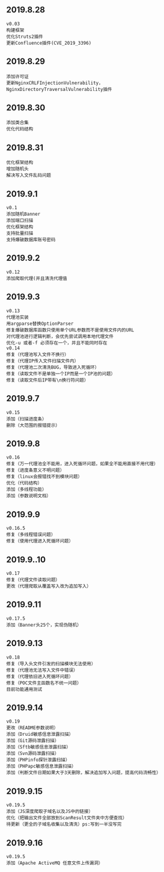 2019.8.28
-
    v0.03
	构建框架
    优化Struts2插件
    更新Confluence插件(CVE_2019_3396)
2019.8.29
-
	添加许可证
	更新NginxCRLFInjectionVulnerability，NginxDirectoryTraversalVulnerability插件
2019.8.30
-
    添加类合集
    优化代码结构
2019.8.31
-
	优化框架结构
	增加随机头
	解决写入文件乱码问题
2019.9.1
-
    v0.1
    添加随机Banner
    添加端口扫描
    优化框架结构
    支持批量扫描
    支持爆破数据库账号密码
2019.9.2
-   
    v0.12
    添加爬取代理(并且清洗代理值
    
2019.9.3
-
    v0.13
    代理池实装
    用argparse替换OptionParser
    修复爆破数据库函数只使用单个URL参数而不是使用文件内的URL
    对代理池进行逻辑判断，会优先尝试调用本地代理文件
    优化-u 或者-f 必须存在一个，并且不能同时存在
    v0.14
    修复（代理池写入文件不换行）
    修复（代理IP传入文件扫描文件内）
    修复（代理池二次清洗BUG，导致进入死循环）
    修复（读取文件不是单独一个IP而是一个IP池的问题）
    修复（读取文件后IP带有\n换行符问题）
2019.9.7
-
    v0.15
    添加（扫描进度条）
    删除（大范围的报错提示）
2019.9.8
-
    v0.16
    修复（万一代理池全不能用，进入死循环问题，如果全不能用直接不用代理）
    修复（进度条意义不明问题）
    修复（linux会报错找不到模块问题）
    优化（代码结构）
    添加（多线程功能）
    添加（参数说明文档）
2019.9.9
-
    v0.16.5
    修复（多线程错误问题）
    修复（使用代理进入死循环问题）
2019.9..10
-
	v0.17
    修复（代理文件读取问题）
    更改（代理爬取从覆盖写入改为追加写入）
2019.9.11
-
    v0.17.5
    添加（Banner头25个，实现伪随机）
2019.9.13
-
    v0.18
    修复（导入头文件引发的扫描模块无法使用）
    修复（代理池无法写入文件中错误）
    修复（代理依旧进入死循环问题）
    修复（POC文件主函数名不统一问题）
    目前功能通用测试
2019.9.14
-
	v0.19
	更改（README参数说明）
	添加（Druid敏感信息泄露扫描）
	添加（Git源码泄露扫描）
	添加（Sftb敏感信息泄露扫描）
	添加（Svn源码泄露扫描）
	添加（PHPinfo探针泄露扫描）
	添加（PHPapc敏感信息泄露扫描）
	添加（判断文件日期如果大于3天删除，解决追加写入问题，提高代码流畅性）
2019.9.15
-
	v0.19.5
	添加（JS深度爬取子域名以及JS中的链接）
	优化（把输出文件全部放到ScanResult文件夹中方便查找）
	待更新（更全的子域名收集以及清洗）ps:写到一半没写完
2019.9.16
-
    v0.19.5
    添加（Apache ActiveMQ 任意文件上传漏洞）